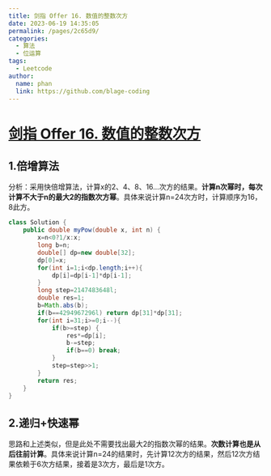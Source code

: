 ```yaml
---
title: 剑指 Offer 16. 数值的整数次方
date: 2023-06-19 14:35:05
permalink: /pages/2c65d9/
categories:
  - 算法
  - 位运算
tags:
  - Leetcode
author: 
  name: phan
  link: https://github.com/blage-coding
---
```

# [剑指 Offer 16. 数值的整数次方](https://leetcode.cn/problems/shu-zhi-de-zheng-shu-ci-fang-lcof/)

## 1.倍增算法

分析：采用快倍增算法，计算x的2、4、8、16...次方的结果。**计算n次幂时，每次计算不大于n的最大2的指数次方幂**。具体来说计算n=24次方时，计算顺序为16，8此方。

```java
class Solution {
    public double myPow(double x, int n) {
        x=n<0?1/x:x;
        long b=n;
        double[] dp=new double[32];
        dp[0]=x;
        for(int i=1;i<dp.length;i++){
            dp[i]=dp[i-1]*dp[i-1];
        }
        long step=2147483648l;
        double res=1;
        b=Math.abs(b);
        if(b==4294967296l) return dp[31]*dp[31];
        for(int i=31;i>=0;i--){
            if(b>=step) {
                res*=dp[i];
                b-=step;
                if(b==0) break;
            }
            step=step>>1;
        }
        return res;
    }
}
```

## 2.递归+快速幂

思路和上述类似，但是此处不需要找出最大2的指数次幂的结果。**次数计算也是从后往前计算**。具体来说计算n=24的结果时，先计算12次方的结果，然后12次方结果依赖于6次方结果，接着是3次方，最后是1次方。